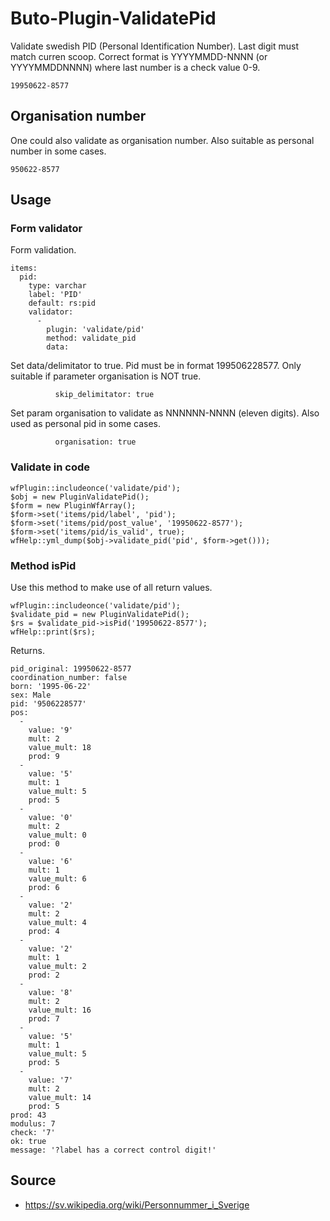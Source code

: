 # Buto-Plugin-ValidatePid
Validate swedish PID (Personal Identification Number).
Last digit must match curren scoop.
Correct format is YYYYMMDD-NNNN (or YYYYMMDDNNNN) where last number is a check value 0-9.
```
19950622-8577
```

## Organisation number
One could also validate as organisation number.
Also suitable as personal number in some cases.
```
950622-8577
```

## Usage
### Form validator
Form validation.
```
items:
  pid:
    type: varchar
    label: 'PID'
    default: rs:pid
    validator:
      -
        plugin: 'validate/pid'
        method: validate_pid
        data:
```
Set data/delimitator to true. Pid must be in format 199506228577.
Only suitable if parameter organisation is NOT true.
```
          skip_delimitator: true
```
Set param organisation to validate as NNNNNN-NNNN (eleven digits).
Also used as personal pid in some cases.
```
          organisation: true
```

### Validate in code
```
wfPlugin::includeonce('validate/pid');
$obj = new PluginValidatePid();
$form = new PluginWfArray();
$form->set('items/pid/label', 'pid');
$form->set('items/pid/post_value', '19950622-8577');
$form->set('items/pid/is_valid', true);
wfHelp::yml_dump($obj->validate_pid('pid', $form->get()));
```

### Method isPid
Use this method to make use of all return values.
```
wfPlugin::includeonce('validate/pid');
$validate_pid = new PluginValidatePid();
$rs = $validate_pid->isPid('19950622-8577');
wfHelp::print($rs);
```
Returns.
```
pid_original: 19950622-8577
coordination_number: false
born: '1995-06-22'
sex: Male
pid: '9506228577'
pos:
  -
    value: '9'
    mult: 2
    value_mult: 18
    prod: 9
  -
    value: '5'
    mult: 1
    value_mult: 5
    prod: 5
  -
    value: '0'
    mult: 2
    value_mult: 0
    prod: 0
  -
    value: '6'
    mult: 1
    value_mult: 6
    prod: 6
  -
    value: '2'
    mult: 2
    value_mult: 4
    prod: 4
  -
    value: '2'
    mult: 1
    value_mult: 2
    prod: 2
  -
    value: '8'
    mult: 2
    value_mult: 16
    prod: 7
  -
    value: '5'
    mult: 1
    value_mult: 5
    prod: 5
  -
    value: '7'
    mult: 2
    value_mult: 14
    prod: 5
prod: 43
modulus: 7
check: '7'
ok: true
message: '?label has a correct control digit!'
```




## Source
- https://sv.wikipedia.org/wiki/Personnummer_i_Sverige